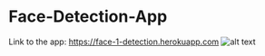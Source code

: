 # Face-Detection-App
Link to the app: https://face-1-detection.herokuapp.com
![alt text](https://github.com/Ismail24A/facerecognition/blob/master/facedetection.png?raw=true)
